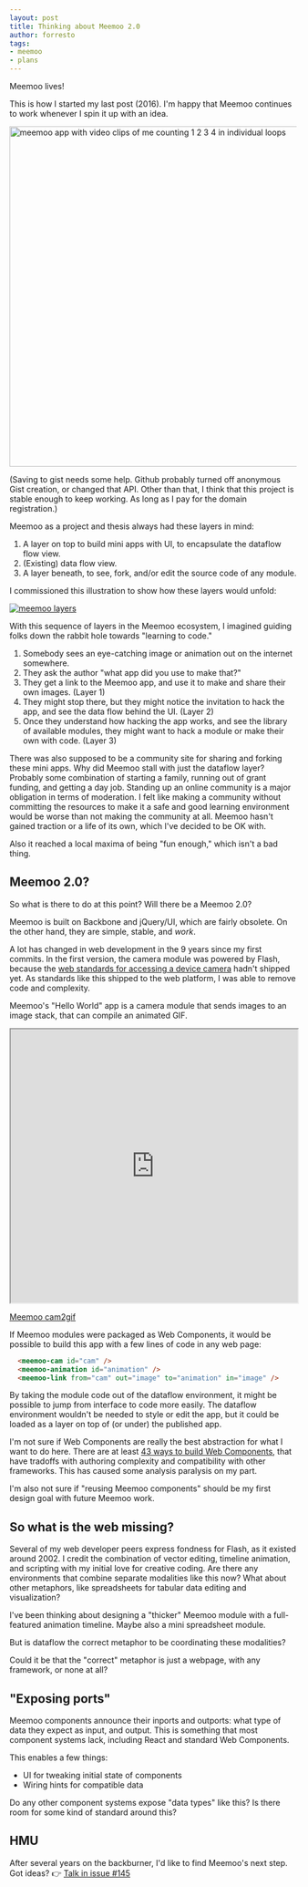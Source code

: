 ```yaml
--- 
layout: post
title: Thinking about Meemoo 2.0
author: forresto
tags: 
- meemoo
- plans
---
```


Meemoo lives!

This is how I started my last post (2016). I'm happy that Meemoo continues to work whenever I spin it up with an idea.

<a href="https://app.meemoo.org/#gist/e8bba8fe01e4c8df2327214b2773e17f"><img alt="meemoo app with video clips of me counting 1 2 3 4 in individual loops" src="https://meemoo.org/images/meemoo-1234.gif" width="628" height="597" /></a>

(Saving to gist needs some help. Github probably turned off anonymous Gist creation, or changed that API. Other than that, I think that this project is stable enough to keep working. As long as I pay for the domain registration.)

Meemoo as a project and thesis always had these layers in mind:

1. A layer on top to build mini apps with UI, to encapsulate the dataflow flow view.
2. (Existing) data flow view.
3. A layer beneath, to see, fork, and/or edit the source code of any module. 

I commissioned this illustration to show how these layers would unfold:

[![meemoo layers](https://meemoo.org/images/meemoo-illo-by-jyri-pieniniemi-400.png)](https://meemoo.org/images/meemoo-illo-by-jyri-pieniniemi.png)

With this sequence of layers in the Meemoo ecosystem, I imagined guiding folks down the rabbit hole towards "learning to code."

1. Somebody sees an eye-catching image or animation out on the internet somewhere.
2. They ask the author "what app did you use to make that?"
3. They get a link to the Meemoo app, and use it to make and share their own images. (Layer 1)
4. They might stop there, but they might notice the invitation to hack the app, and see the data flow behind the UI. (Layer 2)
5. Once they understand how hacking the app works, and see the library of available modules, they might want to hack a module or make their own with code. (Layer 3)

There was also supposed to be a community site for sharing and forking these mini apps. Why did Meemoo stall with just the dataflow layer? Probably some combination of starting a family, running out of grant funding, and getting a day job. Standing up an online community is a major obligation in terms of moderation. I felt like making a community without committing the resources to make it a safe and good learning environment would be worse than not making the community at all. Meemoo hasn't gained traction or a life of its own, which I've decided to be OK with.

Also it reached a local maxima of being "fun enough," which isn't a bad thing.

## Meemoo 2.0?

So what is there to do at this point? Will there be a Meemoo 2.0?

Meemoo is built on Backbone and jQuery/UI, which are fairly obsolete. On the other hand, they are simple, stable, and _work_.

A lot has changed in web development in the 9 years since my first commits. In the first version, the camera module was powered by Flash, because the [web standards for accessing a device camera](https://developer.mozilla.org/en-US/docs/Web/API/MediaDevices/getUserMedia) hadn't shipped yet. As standards like this shipped to the web platform, I was able to remove code and complexity. 

Meemoo's "Hello World" app is a camera module that sends images to an image stack, that can compile an animated GIF.

<iframe allow="camera" src="https://app.meemoo.org/#example/cam2gif" style="width: 100%; height: 480px;"></iframe>

[Meemoo cam2gif](https://app.meemoo.org/#example/cam2gif)

If Meemoo modules were packaged as Web Components, it would be possible to build this app with a few lines of code in any web page:

```html
  <meemoo-cam id="cam" />
  <meemoo-animation id="animation" />
  <meemoo-link from="cam" out="image" to="animation" in="image" />
```

By taking the module code out of the dataflow environment, it might be possible to jump from interface to code more easily. The dataflow environment wouldn't be needed to style or edit the app, but it could be loaded as a layer on top of (or under) the published app.

I'm not sure if Web Components are really the best abstraction for what I want to do here. There are at least [43 ways to build Web Components](https://webcomponents.dev/blog/all-the-ways-to-make-a-web-component/), that have tradoffs with authoring complexity and compatibility with other frameworks. This has caused some analysis paralysis on my part.

I'm also not sure if "reusing Meemoo components" should be my first design goal with future Meemoo work.

## So what is the web missing?

Several of my web developer peers express fondness for Flash, as it existed around 2002. I credit the combination of vector editing, timeline animation, and scripting with my initial love for creative coding. Are there any environments that combine separate modalities like this now? What about other metaphors, like spreadsheets for tabular data editing and visualization?

I've been thinking about designing a "thicker" Meemoo module with a full-featured animation timeline. Maybe also a mini spreadsheet module. 

But is dataflow the correct metaphor to be coordinating these modalities?

Could it be that the "correct" metaphor is just a webpage, with any framework, or none at all? 

## "Exposing ports"

Meemoo components announce their inports and outports: what type of data they expect as input, and output. This is something that most component systems lack, including React and standard Web Components.

This enables a few things:
* UI for tweaking initial state of components
* Wiring hints for compatible data

Do any other component systems expose "data types" like this? Is there room for some kind of standard around this?

## HMU

After several years on the backburner, I'd like to find Meemoo's next step. Got ideas? 👉 [Talk in issue #145](https://github.com/meemoo/meemooapp/issues/145)
